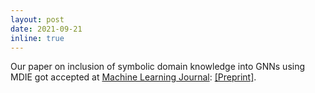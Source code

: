 ```yaml
---
layout: post
date: 2021-09-21
inline: true
---
```


Our paper on inclusion of symbolic domain knowledge into GNNs using MDIE got accepted at <a rel="external nofollow" href="https://www.springer.com/journal/10994" target="_blank">Machine Learning Journal</a>: <a rel="external nofollow" href="https://arxiv.org/abs/2105.10709" target="_blank">[Preprint]</a>.

